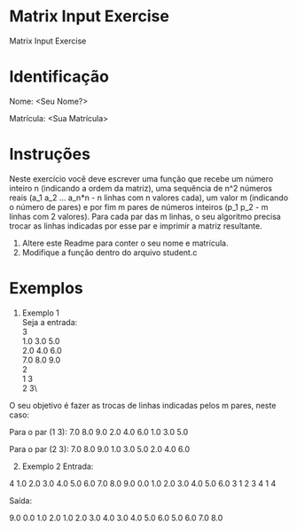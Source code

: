 # Matrix Input Exercise
Matrix Input Exercise

# Identificação
Nome: <Seu Nome?>

Matrícula: <Sua Matrícula>

# Instruções
Neste exercício você deve escrever uma função que recebe um número inteiro n (indicando a ordem da matriz), uma sequência de n^2 números reais (a_1 a_2 ... a_n\*n - n linhas com n valores cada), um valor m (indicando o número de pares) e por fim m pares de números inteiros (p_1 p_2 - m linhas com 2 valores). Para cada par das m linhas, o seu algoritmo precisa trocar as linhas indicadas por esse par e imprimir a matriz resultante.

1. Altere este Readme para conter o seu nome e matrícula.
2. Modifique a função dentro do arquivo student.c

# Exemplos
1. Exemplo 1\
Seja a entrada:\
3\
1.0 3.0 5.0\
2.0 4.0 6.0\
7.0 8.0 9.0\
2\
1 3\
2 3\

O seu objetivo é fazer as trocas de linhas indicadas pelos m pares, neste caso:

Para o par (1 3):
7.0 8.0 9.0
2.0 4.0 6.0
1.0 3.0 5.0

Para o par (2 3):
7.0 8.0 9.0
1.0 3.0 5.0
2.0 4.0 6.0

2. Exemplo 2
Entrada:

4
1.0 2.0 3.0 4.0
5.0 6.0 7.0 8.0
9.0 0.0 1.0 2.0
3.0 4.0 5.0 6.0
3
1 2
3 4
1 4

Saída:

9.0 0.0 1.0 2.0
1.0 2.0 3.0 4.0
3.0 4.0 5.0 6.0
5.0 6.0 7.0 8.0



